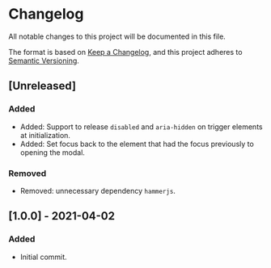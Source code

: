 # Changelog

All notable changes to this project will be documented in this file.

The format is based on [Keep a Changelog](https://keepachangelog.com/en/1.0.0/), and this project adheres to [Semantic Versioning](https://semver.org/spec/v2.0.0.html).

## [Unreleased]

### Added

- Added: Support to release `disabled` and `aria-hidden` on trigger elements at initialization.
- Added: Set focus back to the element that had the focus previously to opening the modal.

### Removed

- Removed: unnecessary dependency `hammerjs`.

## [1.0.0] - 2021-04-02

### Added

- Initial commit.
